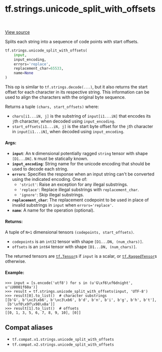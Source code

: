 <div itemscope itemtype="http://developers.google.com/ReferenceObject">
<meta itemprop="name" content="tf.strings.unicode_split_with_offsets" />
<meta itemprop="path" content="Stable" />
</div>

# tf.strings.unicode_split_with_offsets

<!-- Insert buttons and diff -->

<table class="tfo-notebook-buttons tfo-api" align="left">
</table>

<a target="_blank" href="/code/stable/tensorflow/python/ops/ragged/ragged_string_ops.py">View source</a>



Splits each string into a sequence of code points with start offsets.

``` python
tf.strings.unicode_split_with_offsets(
    input,
    input_encoding,
    errors='replace',
    replacement_char=65533,
    name=None
)
```



<!-- Placeholder for "Used in" -->

This op is similar to `tf.strings.decode(...)`, but it also returns the
start offset for each character in its respective string.  This information
can be used to align the characters with the original byte sequence.

Returns a tuple `(chars, start_offsets)` where:

* `chars[i1...iN, j]` is the substring of `input[i1...iN]` that encodes its
  `j`th character, when decoded using `input_encoding`.
* `start_offsets[i1...iN, j]` is the start byte offset for the `j`th
  character in `input[i1...iN]`, when decoded using `input_encoding`.

#### Args:


* <b>`input`</b>: An `N` dimensional potentially ragged `string` tensor with shape
  `[D1...DN]`.  `N` must be statically known.
* <b>`input_encoding`</b>: String name for the unicode encoding that should be used to
  decode each string.
* <b>`errors`</b>: Specifies the response when an input string can't be converted
  using the indicated encoding. One of:
  * `'strict'`: Raise an exception for any illegal substrings.
  * `'replace'`: Replace illegal substrings with `replacement_char`.
  * `'ignore'`: Skip illegal substrings.
* <b>`replacement_char`</b>: The replacement codepoint to be used in place of invalid
  substrings in `input` when `errors='replace'`.
* <b>`name`</b>: A name for the operation (optional).


#### Returns:

A tuple of `N+1` dimensional tensors `(codepoints, start_offsets)`.

* `codepoints` is an `int32` tensor with shape `[D1...DN, (num_chars)]`.
* `offsets` is an `int64` tensor with shape `[D1...DN, (num_chars)]`.

The returned tensors are <a href="../../tf/Tensor.md"><code>tf.Tensor</code></a>s if `input` is a scalar, or
<a href="../../tf/RaggedTensor.md"><code>tf.RaggedTensor</code></a>s otherwise.


#### Example:

```
>>> input = [s.encode('utf8') for s in (u'G\xf6\xf6dnight', u'\U0001f60a')]
>>> result = tf.strings.unicode_split_with_offsets(input, 'UTF-8')
>>> result[0].to_list()  # character substrings
[[b'G', b'\xc3\xb6', b'\xc3\xb6', b'd', b'n', b'i', b'g', b'h', b't'],
 [b'\xf0\x9f\x98\x8a']]
>>> result[1].to_list()  # offsets
[[0, 1, 3, 5, 6, 7, 8, 9, 10], [0]]
```

## Compat aliases

* `tf.compat.v1.strings.unicode_split_with_offsets`
* `tf.compat.v2.strings.unicode_split_with_offsets`

